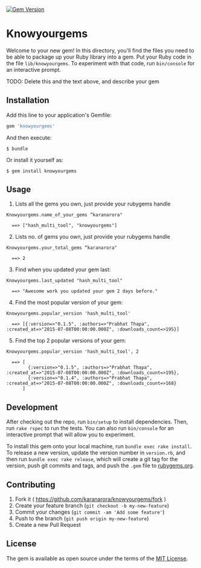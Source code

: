 [![Gem Version](https://badge.fury.io/rb/knowyourgems.svg)](http://badge.fury.io/rb/knowyourgems)

# Knowyourgems

Welcome to your new gem! In this directory, you'll find the files you need to be able to package up your Ruby library into a gem. Put your Ruby code in the file `lib/knowyourgems`. To experiment with that code, run `bin/console` for an interactive prompt.

TODO: Delete this and the text above, and describe your gem

## Installation

Add this line to your application's Gemfile:

```ruby
gem 'knowyourgems'
```

And then execute:

    $ bundle

Or install it yourself as:

    $ gem install knowyourgems

## Usage

  1) Lists all the gems you own, just provide your rubygems handle

    Knowyourgems.name_of_your_gems “karanarora"

      ==> ["hash_multi_tool", "knowyourgems"]

  2) Lists no. of gems you own, just provide your rubygems handle

    Knowyourgems.your_total_gems “karanarora"

      ==> 2

  3) Find when you updated your gem last:

    Knowyourgems.last_updated "hash_multi_tool"

      ==> "Awesome work you updated your gem 2 days before."

  4) Find the most popular version of your gem:

    Knowyourgems.popular_version 'hash_multi_tool'

      ==> [{:version=>"0.1.5", :authors=>"Prabhat Thapa", :created_at=>"2015-07-08T00:00:00.000Z", :downloads_count=>195}]

  5) Find the top 2 popular versions of your gem:

    Knowyourgems.popular_version 'hash_multi_tool', 2

      ==> [
            {:version=>"0.1.5", :authors=>"Prabhat Thapa", :created_at=>"2015-07-08T00:00:00.000Z", :downloads_count=>195}, 
            {:version=>"0.1.4", :authors=>"Prabhat Thapa", :created_at=>"2015-07-08T00:00:00.000Z", :downloads_count=>168}
          ]

## Development

After checking out the repo, run `bin/setup` to install dependencies. Then, run `rake rspec` to run the tests. You can also run `bin/console` for an interactive prompt that will allow you to experiment.

To install this gem onto your local machine, run `bundle exec rake install`. To release a new version, update the version number in `version.rb`, and then run `bundle exec rake release`, which will create a git tag for the version, push git commits and tags, and push the `.gem` file to [rubygems.org](https://rubygems.org).

## Contributing

1. Fork it ( https://github.com/karanarora/knowyourgems/fork )
2. Create your feature branch (`git checkout -b my-new-feature`)
3. Commit your changes (`git commit -am 'Add some feature'`)
4. Push to the branch (`git push origin my-new-feature`)
5. Create a new Pull Request


## License

The gem is available as open source under the terms of the [MIT License](http://opensource.org/licenses/MIT).
